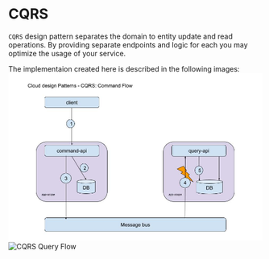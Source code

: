 # CQRS
`CQRS` design pattern separates the domain to entity update and read operations.
By providing separate endpoints and logic for each you may optimize the usage of your service.

The implementaion created here is described in the following images:
![CQRS Command Flow](../images/cqrs_command_flow.jpg)
![CQRS Query Flow](../images/cqrs_query_flow.jpg)



